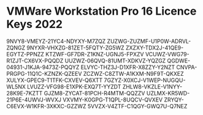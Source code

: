 # VMWare Workstation Pro 16 Licence Keys 2022

9NVY8-VMEYZ-21YC4-NDYXY-M7ZQZ
ZUZWG-ZUZMF-U1P0W-ADRVL-ZQNGZ
9NYXR-VHXZG-81ZET-5FQTY-ZG5WZ
ZXZXY-TDX2J-41QE9-EGYTZ-PPNZZ
KTZWF-GF7DR-Z1KNZ-UGNJ5-FPXZV
VCUWZ-VWG79-R1ZJT-CX6VX-PQQDZ
UUZWZ-06QVQ-81UMT-XDKVZ-YQZGZ
QGDWE-04931-J1KJA-9473Z-PQQYZ
ELVYC-THZ3J-D1XFR-X8ZZY-Y2NZT
CNVPA-PRGPG-11Q1C-KZNZK-QZEEV
ZCZWZ-C8ZTW-A1KXM-N9F9T-QKXEZ
XULYX-GPEC9-T1TFK-CXVEV-Q6XTT
7GZYZ-X0XCJ-V1WEP-NUGQU-WL5NX
LVUZZ-VFG98-E1XPK-EXQ7T-YYZDT
ZHLW8-VKZLE-V1NYY-28K9E-7KZTT
GJZM8-ZYCAT-81PCH-R4MTM-QQZZV
UZLMX-KR5WD-21P6E-4UWVJ-WVXJ
VXVMY-K0GPG-T1QPL-8UQCV-QVXEV
ZRYQY-C6EVX-W1KFR-3XKXC-GZZWZ
5VVZX-V4ZTF-C1QGY-GWQ7U-Q7NEZ
